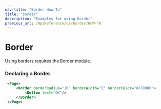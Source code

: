```yaml
---
nav-title: "Border How-To"
title: "border"
description: "Examples for using Border"
previous_url: /ApiReference/ui/border/HOW-TO
---
```

# Border
Using borders requires the Border module.
<snippet id='border-require'/>

### Declaring a Border.
``` XML
 <Page>
     <Border borderRadius="10" borderWidth="2" borderColor="#FF0000">
         <Button text="OK"/>
     </Border>
 </Page>
```
